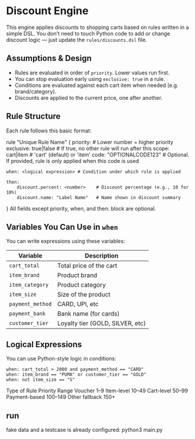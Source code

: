 # Discount Engine

This engine applies discounts to shopping carts based on rules written in a simple DSL. You don’t need to touch Python code to add or change discount logic — just update the `rules/discounts.dsl` file.

## Assumptions & Design

- Rules are evaluated in order of `priority`. Lower values run first.
- You can stop evaluation early using `exclusive: true` in a rule.
- Conditions are evaluated against each cart item when needed (e.g. brand/category).
- Discounts are applied to the current price, one after another.

## Rule Structure

Each rule follows this basic format:

rule "Unique Rule Name" {
    priority: <number>         # Lower number = higher priority
    exclusive: true|false      # If true, no other rule will run after this
    scope: cart|item           # 'cart' (default) or 'item'
    code: "OPTIONALCODE123"    # Optional. If provided, rule is only applied when this code is used

    when: <logical expression> # Condition under which rule is applied

    then:
        discount.percent: <number>    # Discount percentage (e.g., 10 for 10%)
        discount.name: "Label Name"   # Name shown in discount summary
}
All fields except priority, when, and then: block are optional.

## Variables You Can Use in `when`

You can write expressions using these variables:

| Variable         | Description                      |
| ---------------- | -------------------------------- |
| `cart_total`     | Total price of the cart          |
| `item_brand`     | Product brand                    |
| `item_category`  | Product category                 |
| `item_size`      | Size of the product              |
| `payment_method` | CARD, UPI, etc                   |
| `payment_bank`   | Bank name (for cards)            |
| `customer_tier`  | Loyalty tier (GOLD, SILVER, etc) |

## Logical Expressions

You can use Python-style logic in conditions:

```dsl
when: cart_total > 2000 and payment_method == "CARD"
when: item_brand == "PUMA" or customer_tier == "GOLD"
when: not item_size == "S"
```

Type of Rule Priority Range
Voucher 1–9
Item-level 10–49
Cart-level 50–99
Payment-based 100–149
Other fallback 150+

## run
fake data and a testcase is already configured:
python3 main.py
